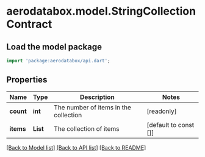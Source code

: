 # aerodatabox.model.StringCollectionContract

## Load the model package
```dart
import 'package:aerodatabox/api.dart';
```

## Properties
Name | Type | Description | Notes
------------ | ------------- | ------------- | -------------
**count** | **int** | The number of items in the collection | [readonly] 
**items** | **List<String>** | The collection of items | [default to const []]

[[Back to Model list]](../README.md#documentation-for-models) [[Back to API list]](../README.md#documentation-for-api-endpoints) [[Back to README]](../README.md)


